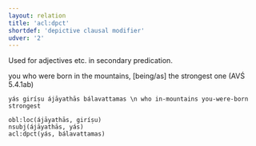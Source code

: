 ```yaml
---
layout: relation
title: 'acl:dpct'
shortdef: 'depictive clausal modifier'
udver: '2'
---
```


Used for adjectives etc. in secondary predication.

you who were born in the mountains, [being/as] the strongest one (AVŚ 5.4.1ab)
~~~ sdparse
yás giríṣu ájāyathās bálavattamas \n who in-mountains you-were-born strongest

obl:loc(ájāyathās, giríṣu)
nsubj(ájāyathās, yás)
acl:dpct(yás, bálavattamas)
~~~
<!-- Interlanguage links updated Ne 5. května 2024, 18:20:30 CEST -->
